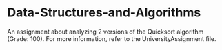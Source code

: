 # Data-Structures-and-Algorithms
An assignment about analyzing 2 versions of the Quicksort algorithm (Grade: 100).
For more information, refer to the UniversityAssignment file.
